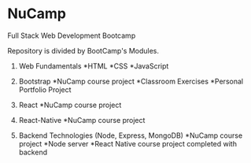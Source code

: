 # NuCamp
Full Stack Web Development Bootcamp

Repository is divided by BootCamp's Modules.

1) Web Fundamentals 
      *HTML
      *CSS
      *JavaScript
      
      
2) Bootstrap
      *NuCamp course project
      *Classroom Exercises
      *Personal Portfolio Project
      
      
3) React
      *NuCamp course project
      
      
4) React-Native
      *NuCamp course project
      
      
5) Backend Technologies (Node, Express, MongoDB)
      *NuCamp course project
      *Node server
      *React Native course project completed with backend
      
      
